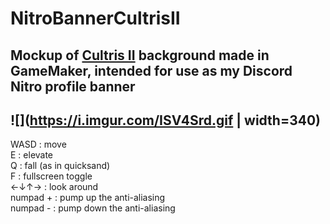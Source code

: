 # NitroBannerCultrisII
Mockup of [Cultris II](https://gewaltig.net) background made in GameMaker, intended for use as my Discord Nitro profile banner
---
![](https://i.imgur.com/ISV4Srd.gif | width=340)
---
WASD : move\
E : elevate\
Q : fall (as in quicksand)\
F : fullscreen toggle\
←↓↑→ : look around\
numpad + : pump up the anti-aliasing\
numpad - : pump down the anti-aliasing
